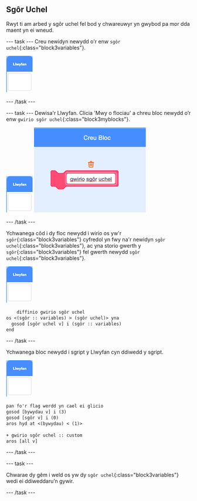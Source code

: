 ## Sgôr Uchel

Rwyt ti am arbed y sgôr uchel fel bod y chwareuwyr yn gwybod pa mor dda maent yn ei wneud.

--- task ---
Creu newidyn newydd o'r enw `sgôr uchel`{:class="block3variables"}.

![Corlun llwyfan](images/stage-sprite.png)

--- /task ---

--- task --- Dewisa'r Llwyfan. Clicia 'Mwy o flociau' a chreu bloc newydd o’r enw `gwirio sgôr uchel`{:class="block3myblocks"}.

![Corlun llwyfan](images/stage-sprite.png) ![sgrinlun](images/dots-custom-1.png)

--- /task ---

Ychwanega côd i dy floc newydd i wirio os yw'r `sgôr`{:class="block3variables"} cyfredol yn fwy na'r newidyn `sgôr uchel`{:class="block3variables"}, ac yna storio gwerth y `sgôr`{:class="block3variables"} fel gwerth newydd `sgôr uchel`{:class="block3variables"}.

![Corlun llwyfan](images/stage-sprite.png)

```blocks3
    diffinio gwirio sgôr uchel
os <(sgôr :: variables) > (sgôr uchel)> yna 
  gosod [sgôr uchel v] i (sgôr :: variables)
end
```

--- /task ---

Ychwanega bloc newydd i sgript y Llwyfan cyn ddiwedd y sgript.

![Corlun llwyfan](images/stage-sprite.png)

```blocks3
pan fo'r flag werdd yn cael ei glicio
gosod [bywydau v] i (3)
gosod [sgôr v] i (0)
aros hyd at <(bywydau) < (1)>

+ gwirio sgôr uchel :: custom
aros [all v]
```

--- /task ---

--- task ---

Chwarae dy gêm i weld os yw dy `sgôr uchel`{:class="block3variables"} wedi ei ddiweddaru’n gywir.

--- /task ---